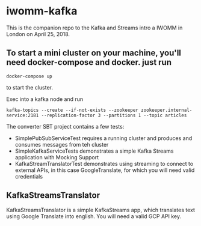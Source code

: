 # iwomm-kafka

This is the companion repo to the Kafka and Streams intro a IWOMM in London on April 25, 2018.

## To start a mini cluster on your machine, you'll need docker-compose and docker. just run

```docker-compose up```

to start the cluster.

Exec into a kafka node and run 

```kafka-topics --create --if-not-exists --zookeeper zookeeper.internal-service:2181 --replication-factor 3 --partitions 1 --topic articles```

The converter SBT project contains a few tests:

- SimplePubSubServiceTest requires a running cluster and produces and consumes messages from teh cluster
- SimpleKafkaServiceTests demonstrates a simple Kafka Streams application with Mocking Support
- KafkaStreamTranslatorTest demonstrates using streaming to connect to external APIs, in this case GoogleTranslate, for which you will need valid credentials

## KafkaStreamsTranslator 

KafkaStreamsTranslator is a simple KafkaStreams app, which translates text using Google Translate into english. You will need a valid GCP API key.
